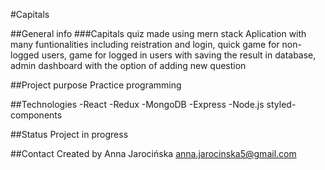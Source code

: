 #Capitals

##General info
###Capitals quiz made using mern stack
Aplication with many funtionalities including
reistration and login, quick game for non-logged users, game
for logged in users with saving the result in database, admin
dashboard with the option of adding new question

##Project purpose
Practice programming

##Technologies
-React
-Redux
-MongoDB
-Express
-Node.js
styled-components
  
##Status
Project in progress

##Contact
Created by Anna Jarocińska anna.jarocinska5@gmail.com
